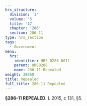 ```yaml
---
hrs_structure:
  division: '1'
  volume: '5'
  title: '17'
  chapter: '286'
  section: 286-11
type: hrs_section
tags:
  - Government
menu:
  hrs:
    identifier: HRS_0286-0011
    parent: HRS0286
    name: 286-11 Repealed
weight: 38060
title: Repealed
full_title: 286-11 Repealed
---
```

**§286-11 REPEALED.** L 2015, c 131, §5.
